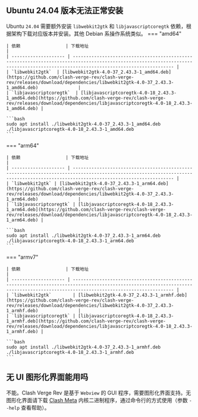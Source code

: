 ## Ubuntu 24.04 版本无法正常安装

Ubuntu `24.04` 需要额外安装 `libwebkit2gtk` 和 `libjavascriptcoregtk` 依赖，根据架构下载对应版本并安装。其他 Debian 系操作系统类似。
=== "amd64"

    | 依赖                 | 下载地址                                                                                                                                                                           |
    | -------------------- | ---------------------------------------------------------------------------------------------------------------------------------------------------------------------------------- |
    | `libwebkit2gtk`  | [libwebkit2gtk-4.0-37_2.43.3-1_amd64.deb](https://github.com/clash-verge-rev/clash-verge-rev/releases/download/dependencies/libwebkit2gtk-4.0-37_2.43.3-1_amd64.deb)               |
    | `libjavascriptcoregtk`  | [libjavascriptcoregtk-4.0-18_2.43.3-1_amd64.deb](https://github.com/clash-verge-rev/clash-verge-rev/releases/download/dependencies/libjavascriptcoregtk-4.0-18_2.43.3-1_amd64.deb) |

    ```bash
    sudo apt install ./libwebkit2gtk-4.0-37_2.43.3-1_amd64.deb ./libjavascriptcoregtk-4.0-18_2.43.3-1_amd64.deb
    ```

=== "arm64"

    | 依赖                 | 下载地址                                                                                                                                                                           |
    | -------------------- | ---------------------------------------------------------------------------------------------------------------------------------------------------------------------------------- |
    | `libwebkit2gtk` | [libwebkit2gtk-4.0-37_2.43.3-1_arm64.deb](https://github.com/clash-verge-rev/clash-verge-rev/releases/download/dependencies/libwebkit2gtk-4.0-37_2.43.3-1_arm64.deb)               |
    | `libjavascriptcoregtk` | [libjavascriptcoregtk-4.0-18_2.43.3-1_arm64.deb](https://github.com/clash-verge-rev/clash-verge-rev/releases/download/dependencies/libjavascriptcoregtk-4.0-18_2.43.3-1_arm64.deb) |

    ```bash
    sudo apt install ./libwebkit2gtk-4.0-37_2.43.3-1_arm64.deb ./libjavascriptcoregtk-4.0-18_2.43.3-1_arm64.deb
    ```

=== "armv7"

    | 依赖                 | 下载地址                                                                                                                                                                           |
    | -------------------- | ---------------------------------------------------------------------------------------------------------------------------------------------------------------------------------- |
    | `libwebkit2gtk`        | [libwebkit2gtk-4.0-37_2.43.3-1_armhf.deb](https://github.com/clash-verge-rev/clash-verge-rev/releases/download/dependencies/libwebkit2gtk-4.0-37_2.43.3-1_armhf.deb)               |
    | `libjavascriptcoregtk` | [libjavascriptcoregtk-4.0-18_2.43.3-1_armhf.deb](https://github.com/clash-verge-rev/clash-verge-rev/releases/download/dependencies/libjavascriptcoregtk-4.0-18_2.43.3-1_armhf.deb) |

    ```bash
    sudo apt install ./libwebkit2gtk-4.0-37_2.43.3-1_armhf.deb ./libjavascriptcoregtk-4.0-18_2.43.3-1_armhf.deb
    ```

## 无 UI 图形化界面能用吗

不能。Clash Verge Rev 是基于 `Webview` 的 GUI 程序，需要图形化界面支持。无图形化界面请下载 [Clash Meta](https://github.com/MetaCubeX/mihomo/releases/latest) 内核二进制程序，通过命令行的方式使用（参数 `--help` 查看帮助）。
